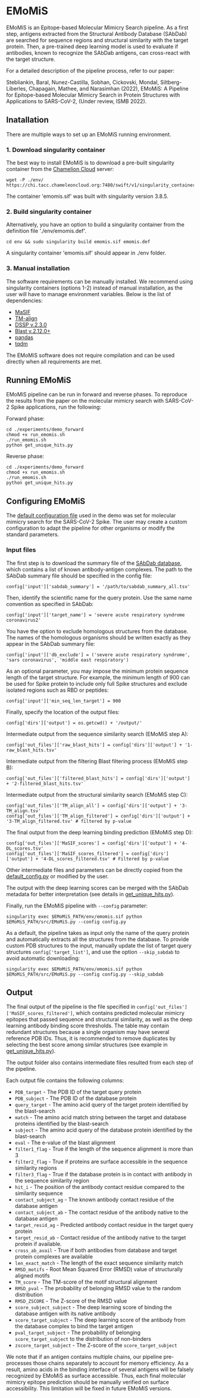 # EMoMiS

EMoMiS is an Epitope-based Molecular Mimicry Search pipeline. 
As a first step, antigens extracted from the Structural Antibody Database (SAbDab) are searched for sequence regions and structural similarity with the target protein. 
Then, a pre-trained deep learning model is used to evaluate if antibodies, known to recognize the SAbDab antigens, can cross-react with the target structure.

For a detailed description of the pipeline process, refer to our paper:

Stebliankin, Baral, Nunez-Castilla, Sobhan, Cickovski, Mondal, Siltberg-Liberles, Chapagain, Mathee, and Narasimhan (2022), EMoMiS: A Pipeline for Epitope-based Molecular Mimicry Search in Protein Structures with Applications to SARS-CoV-2, (Under review, ISMB 2022).

## Inatallation

There are multiple ways to set up an EMoMiS running environment.

### 1. Download singularity container

The best way to install EMoMiS is to download a pre-built singularity container from the [Chamelion Cloud](https://www.chameleoncloud.org/) server:

    wget -P ./env/ https://chi.tacc.chameleoncloud.org:7480/swift/v1/singularity_containers/emomis.sif

The container 'emomis.sif' was built with singularity version 3.8.5.

### 2. Build singularity container

Alternatively, you have an option to build a singularity container from the definition file './env/emomis.def'.

    cd env && sudo singularity build emomis.sif emomis.def

A singularity container 'emomis.sif' should appear in ./env folder. 

### 3. Manual installation
The software requirements can be manually installed. We recommend using singularity containers (options 1-2) instead of manual installation, as the user will have to manage environment variables. Below is the list of dependencies:
* [MaSIF](https://github.com/LPDI-EPFL/masif)
* [TM-align](http://zhanglab.ccmb.med.umich.edu/TM-align)
* [DSSP v.2.3.0](https://github.com/cmbi/dssp)
* [Blast v.2.12.0+](https://blast.ncbi.nlm.nih.gov/Blast.cgi)
* [pandas](https://pandas.pydata.org/)
* [tqdm](https://github.com/tqdm/tqdm)

The EMoMiS software does not require compilation and can be used directly when all requirements are met.
## Running EMoMiS
EMoMiS pipeline can be run in forward and reverse phases.
To reproduce the results from the paper on the molecular mimicry search with SARS-CoV-2 Spike applications, run the following:

Forward phase: 

    cd ./experiments/demo_forward
    chmod +x run_emomis.sh
    ./run_emomis.sh
    python get_unique_hits.py
  

Reverse phase:

    cd ./experiments/demo_forward
    chmod +x run_emomis.sh
    ./run_emomis.sh
    python get_unique_hits.py

## Configuring EMoMiS
The [default configuration file](https://github.com/stebliankin/emomis/src/config_default.py) used in the demo was set for molecular mimicry search for the SARS-CoV-2 Spike.
The user may create a custom configuration to adapt the pipeline for other organisms or modify the standard parameters.

### Input files
The first step is to download the summary file of the [SAbDab database](http://opig.stats.ox.ac.uk/webapps/newsabdab/sabdab/search/?all=true#downloads), which contains a list of known antibody-antigen complexes.
The path to the SAbDab summary file should be specified in the config file:

    config['input']['sabdab_summary'] = '/path/to/sabdab_summary_all.tsv'

Then, identify the scientific name for the query protein. Use the same name convention as specified in SAbDab:

    config['input']['target_name'] = 'severe acute respiratory syndrome coronavirus2'

You have the option to exclude homologous structures from the database. The names of the homologous organisms should be written exactly as they appear in the SAbDab summary file:

    config['input']['db_exclude'] = ('severe acute respiratory syndrome', 'sars coronavirus', 'middle east respiratory')

As an optional parameter, you may impose the minimum protein sequence length of the target structure. 
For example, the minimum length of 900 can be used for Spike protein to include only full Spike structures and exclude isolated regions such as RBD or peptides:

    config['input']['min_seq_len_target'] = 900

Finally, specify the location of the output files:

    config['dirs']['output'] = os.getcwd() + '/output/'

Intermediate output from the sequence similarity search (EMoMiS step A):
    
    config['out_files']['raw_blast_hits'] = config['dirs']['output'] + '1-raw_blast_hits.tsv'

Intermediate output from the filtering Blast filtering process (EMoMiS step B):

    config['out_files']['filtered_blast_hits'] = config['dirs']['output'] + '2-filtered_blast_hits.tsv'

Intermediate output from the structural similarity search (EMoMiS step C):

    config['out_files']['TM_align_all'] = config['dirs']['output'] + '3-TM_align.tsv'
    config['out_files']['TM_align_filtered'] = config['dirs']['output'] + '3-TM_align_filtered.tsv' # filtered by p-value

The final output from the deep learning binding prediction (EMoMiS step D):

    config['out_files']['MaSIF_scores'] = config['dirs']['output'] + '4-DL_scores.tsv'
    config['out_files']['MaSIF_scores_filtered'] = config['dirs']['output'] + '4-DL_scores_filtered.tsv' # Filtered by p-value

Other intermediate files and parameters can be directly copied from the [default_config.py](https://github.com/stebliankin/emomis/src/config_default.py) or modified by the user.

The output with the deep learning scores can be merged with the SAbDab metadata for better interpretation 
(see details in [get_unique_hits.py](https://github.com/stebliankin/emomis/demo_forward/get_unique_hits.py)).

Finally, run the EMoMiS pipeline with `--config` parameter:

    singularity exec $EMoMiS_PATH/env/emomis.sif python $EMoMiS_PATH/src/EMoMiS.py --config config.py

As a default, the pipeline takes as input only the name of the query protein and automatically extracts all the structures from the database.
To provide custom PDB structures to the input, manually update the list of target query structures `config['target_list']`, and use the option `--skip_sabdab` to avoid automatic downloading:

    singularity exec $EMoMiS_PATH/env/emomis.sif python $EMoMiS_PATH/src/EMoMiS.py --config config.py --skip_sabdab


## Output
The final output of the pipeline is the file specified in `config['out_files']['MaSIF_scores_filtered']`, 
which contains predicted molecular mimicry epitopes that passed sequence and structural similarity, as well as the deep learning antibody binding score thresholds.
The table may contain redundant structures because a single organism may have several reference PDB IDs.
Thus, it is recommended to remove duplicates by selecting the best score among similar structures (see example in [get_unique_hits.py](https://github.com/stebliankin/emomis/demo_forward/get_unique_hits.py)).

The output folder also contains intermediate files resulted from each step of the pipeline.

Each output file contains the following columns:
* `PDB_target` - The PDB ID of the target query protein
* `PDB_subject` - The PDB ID of the database protein
* `query_target` - The amino acid query of the target protein identified by the blast-search
* `match` - The amino acid match string between the target and database proteins identified by the blast-search
* `subject` - The amino acid query of the database protein identified by the blast-search
* `eval` - The e-value of the blast alignment
* `filter1_flag` - True if the length of the sequence alignment is more than 3
* `filter2_flag` - True if proteins are surface accessible in the sequence similarity regions
* `filter3_flag` - True if the database protein is in contact with antibody in the sequence similarity region
* `hit_i` - The position of the antibody contact residue compared to the similarity sequence
* `contact_subject_ag` - The known antibody contact residue of the database antigen
* `contact_subject_ab` - The contact residue of the antibody native to the database antigen
* `target_resid_ag` - Predicted antibody contact residue in the target query protein
* `target_resid_ab` - Contact residue of the antibody native to the target protein if available.
* `cross_ab_avail` - True if both antibodies from database and target protein complexes are available
* `len_exact_match` - The length of the exact sequence similarity match
* `RMSD_motifs` - Root Mean Squared Error (RMSD) value of structurally aligned motifs
* `TM_score` - The TM-score of the motif structural alignment
* `RMSD_pval` - The probability of belonging RMSD value to the random distribution
* `RMSD_ZSCORE` - The Z-score of the RMSD value
* `score_subject_subject` - The deep learning score of binding the database antigen with its native antibody
* `score_target_subject` - The deep learning score of the antibody from the database complex to bind the target antigen
* `pval_target_subject` - The probability of belonging `score_target_subject` to the distribution of non-binders
* `zscore_target_subject` - The Z-score of the `score_target_subject`

We note that if an antigen contains multiple chains, our pipeline pre-processes those chains separately to account for memory efficiency. 
As a result, amino acids in the binding interface of several antigens will be falsely recognized by EMoMiS as surface accessible.
Thus, each final molecular mimicry epitope prediction should be manually verified on surface accessibility.
This limitation will be fixed in future EMoMiS versions.



